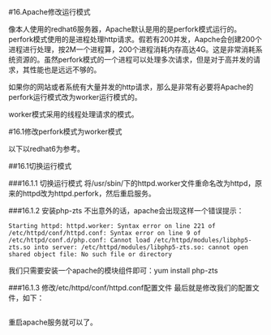 #16.Apache修改运行模式

  像本人使用的redhat6服务器，Apache默认是用的是perfork模式运行的。perfork模式使用的是进程处理http请求。假若有200并发，Aapche会创建200个进程进行处理，按2M一个进程算，200个进程消耗内存高达4G。这是非常消耗系统资源的。虽然perfork模式的一个进程可以处理多次请求，但是对于高并发的请求，其性能也是远远不够的。
  
  如果你的网站或者系统有大量并发的http请求，那么是非常有必要将Apache的perfork运行模式改为worker运行模式的。
  
  worker模式采用的线程处理请求的模式。

#16.1修改perfork模式为worker模式

  以下以redhat6为参考。

##16.1切换运行模式

  

###16.1.1 切换运行模式
 将/usr/sbin/下的httpd.worker文件重命名改为httpd，原来的httpd改为httpd.perfork，然后重启服务。

###16.1.2 安装php-zts
 不出意外的话，apache会出现这样一个错误提示：
```
Starting httpd: httpd.worker: Syntax error on line 221 of /etc/httpd/conf/httpd.conf: Syntax error on line 9 of /etc/httpd/conf.d/php.conf: Cannot load /etc/httpd/modules/libphp5-zts.so into server: /etc/httpd/modules/libphp5-zts.so: cannot open shared object file: No such file or directory
```
 我们只需要安装一个apache的模块组件即可：yum install php-zts

###16.1.3 修改/etc/httpd/conf/httpd.conf配置文件
 最后就是修改我们的配置文件，如下：

```
```

 重启apache服务就可以了。


